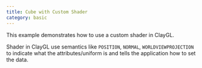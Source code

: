 ```yaml
---
title: Cube with Custom Shader
category: basic
---
```


This example demonstrates how to use a custom shader in ClayGL.

Shader in ClayGL use semantics like `POSITION`, `NORMAL`, `WORLDVIEWPROJECTION` to indicate what the attributes/uniform is and tells the application how to set the data.